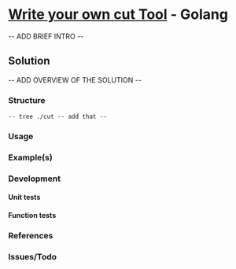 
# [Write your own cut Tool](https://codingchallenges.fyi/challenges/challenge-cut) - Golang

-- ADD BRIEF INTRO --

## Solution

-- ADD OVERVIEW OF THE SOLUTION --

### Structure

```
-- tree ./cut -- add that --
```

### Usage

### Example(s)

### Development

#### Unit tests

#### Function tests

### References

### Issues/Todo
